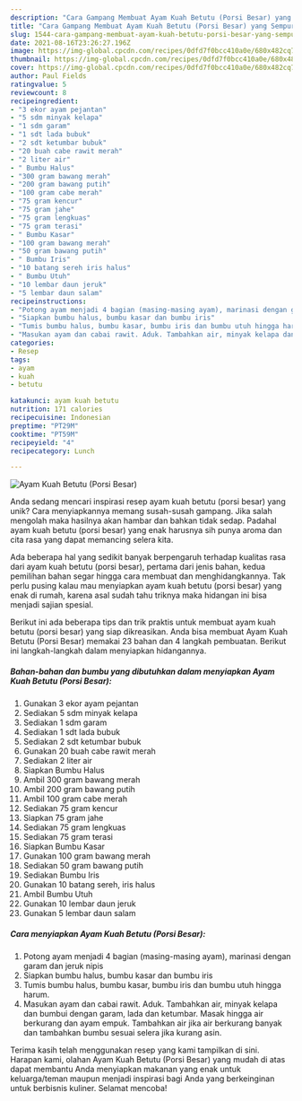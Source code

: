 ```yaml
---
description: "Cara Gampang Membuat Ayam Kuah Betutu (Porsi Besar) yang Sempurna"
title: "Cara Gampang Membuat Ayam Kuah Betutu (Porsi Besar) yang Sempurna"
slug: 1544-cara-gampang-membuat-ayam-kuah-betutu-porsi-besar-yang-sempurna
date: 2021-08-16T23:26:27.196Z
image: https://img-global.cpcdn.com/recipes/0dfd7f0bcc410a0e/680x482cq70/ayam-kuah-betutu-porsi-besar-foto-resep-utama.jpg
thumbnail: https://img-global.cpcdn.com/recipes/0dfd7f0bcc410a0e/680x482cq70/ayam-kuah-betutu-porsi-besar-foto-resep-utama.jpg
cover: https://img-global.cpcdn.com/recipes/0dfd7f0bcc410a0e/680x482cq70/ayam-kuah-betutu-porsi-besar-foto-resep-utama.jpg
author: Paul Fields
ratingvalue: 5
reviewcount: 8
recipeingredient:
- "3 ekor ayam pejantan"
- "5 sdm minyak kelapa"
- "1 sdm garam"
- "1 sdt lada bubuk"
- "2 sdt ketumbar bubuk"
- "20 buah cabe rawit merah"
- "2 liter air"
- " Bumbu Halus"
- "300 gram bawang merah"
- "200 gram bawang putih"
- "100 gram cabe merah"
- "75 gram kencur"
- "75 gram jahe"
- "75 gram lengkuas"
- "75 gram terasi"
- " Bumbu Kasar"
- "100 gram bawang merah"
- "50 gram bawang putih"
- " Bumbu Iris"
- "10 batang sereh iris halus"
- " Bumbu Utuh"
- "10 lembar daun jeruk"
- "5 lembar daun salam"
recipeinstructions:
- "Potong ayam menjadi 4 bagian (masing-masing ayam), marinasi dengan garam dan jeruk nipis"
- "Siapkan bumbu halus, bumbu kasar dan bumbu iris"
- "Tumis bumbu halus, bumbu kasar, bumbu iris dan bumbu utuh hingga harum."
- "Masukan ayam dan cabai rawit. Aduk. Tambahkan air, minyak kelapa dan bumbui dengan garam, lada dan ketumbar. Masak hingga air berkurang dan ayam empuk. Tambahkan air jika air berkurang banyak dan tambahkan bumbu sesuai selera jika kurang asin."
categories:
- Resep
tags:
- ayam
- kuah
- betutu

katakunci: ayam kuah betutu 
nutrition: 171 calories
recipecuisine: Indonesian
preptime: "PT29M"
cooktime: "PT59M"
recipeyield: "4"
recipecategory: Lunch

---
```



![Ayam Kuah Betutu (Porsi Besar)](https://img-global.cpcdn.com/recipes/0dfd7f0bcc410a0e/680x482cq70/ayam-kuah-betutu-porsi-besar-foto-resep-utama.jpg)

Anda sedang mencari inspirasi resep ayam kuah betutu (porsi besar) yang unik? Cara menyiapkannya memang susah-susah gampang. Jika salah mengolah maka hasilnya akan hambar dan bahkan tidak sedap. Padahal ayam kuah betutu (porsi besar) yang enak harusnya sih punya aroma dan cita rasa yang dapat memancing selera kita.



Ada beberapa hal yang sedikit banyak berpengaruh terhadap kualitas rasa dari ayam kuah betutu (porsi besar), pertama dari jenis bahan, kedua pemilihan bahan segar hingga cara membuat dan menghidangkannya. Tak perlu pusing kalau mau menyiapkan ayam kuah betutu (porsi besar) yang enak di rumah, karena asal sudah tahu triknya maka hidangan ini bisa menjadi sajian spesial.


Berikut ini ada beberapa tips dan trik praktis untuk membuat ayam kuah betutu (porsi besar) yang siap dikreasikan. Anda bisa membuat Ayam Kuah Betutu (Porsi Besar) memakai 23 bahan dan 4 langkah pembuatan. Berikut ini langkah-langkah dalam menyiapkan hidangannya.

<!--inarticleads1-->

##### Bahan-bahan dan bumbu yang dibutuhkan dalam menyiapkan Ayam Kuah Betutu (Porsi Besar):

1. Gunakan 3 ekor ayam pejantan
1. Sediakan 5 sdm minyak kelapa
1. Sediakan 1 sdm garam
1. Sediakan 1 sdt lada bubuk
1. Sediakan 2 sdt ketumbar bubuk
1. Gunakan 20 buah cabe rawit merah
1. Sediakan 2 liter air
1. Siapkan  Bumbu Halus
1. Ambil 300 gram bawang merah
1. Ambil 200 gram bawang putih
1. Ambil 100 gram cabe merah
1. Sediakan 75 gram kencur
1. Siapkan 75 gram jahe
1. Sediakan 75 gram lengkuas
1. Sediakan 75 gram terasi
1. Siapkan  Bumbu Kasar
1. Gunakan 100 gram bawang merah
1. Sediakan 50 gram bawang putih
1. Sediakan  Bumbu Iris
1. Gunakan 10 batang sereh, iris halus
1. Ambil  Bumbu Utuh
1. Gunakan 10 lembar daun jeruk
1. Gunakan 5 lembar daun salam




<!--inarticleads2-->

##### Cara menyiapkan Ayam Kuah Betutu (Porsi Besar):

1. Potong ayam menjadi 4 bagian (masing-masing ayam), marinasi dengan garam dan jeruk nipis
1. Siapkan bumbu halus, bumbu kasar dan bumbu iris
1. Tumis bumbu halus, bumbu kasar, bumbu iris dan bumbu utuh hingga harum.
1. Masukan ayam dan cabai rawit. Aduk. Tambahkan air, minyak kelapa dan bumbui dengan garam, lada dan ketumbar. Masak hingga air berkurang dan ayam empuk. Tambahkan air jika air berkurang banyak dan tambahkan bumbu sesuai selera jika kurang asin.




Terima kasih telah menggunakan resep yang kami tampilkan di sini. Harapan kami, olahan Ayam Kuah Betutu (Porsi Besar) yang mudah di atas dapat membantu Anda menyiapkan makanan yang enak untuk keluarga/teman maupun menjadi inspirasi bagi Anda yang berkeinginan untuk berbisnis kuliner. Selamat mencoba!
